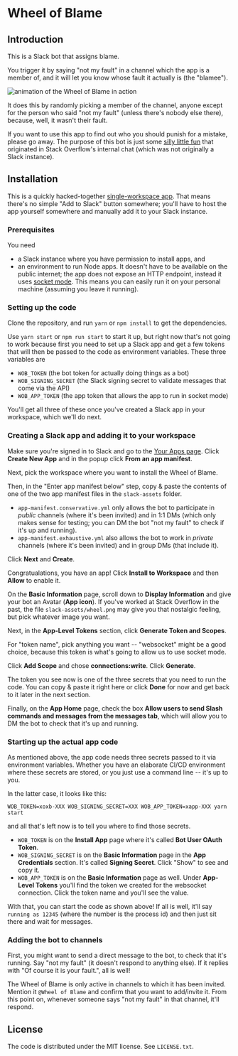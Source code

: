 # Wheel of Blame

## Introduction

This is a Slack bot that assigns blame.

You trigger it by saying "not my fault" in a channel which the app is a member of, and it will let you know whose fault it actually is (the "blamee").

![animation of the Wheel of Blame in action](https://i.imgur.com/BqjmYGH.gif)

It does this by randomly picking a member of the channel, anyone except for the person who said "not my fault" (unless there's nobody else there), because, well, it wasn't their fault.

If you want to use this app to find out who you should punish for a mistake, please go away. The purpose of this bot is just some [silly little fun](https://twitter.com/Nick_Craver/status/1277316476131856387) that originated in Stack Overflow's internal chat (which was not originally a Slack instance).

## Installation

This is a quickly hacked-together [single-workspace app](https://api.slack.com/start/distributing#single_workspace_apps). That means there's no simple "Add to Slack" button somewhere; you'll have to host the app yourself somewhere and manually add it to your Slack instance.

### Prerequisites

You need

- a Slack instance where you have permission to install apps, and
- an environment to run Node apps. It doesn't have to be available on the public internet; the app does not expose an HTTP endpoint, instead it uses [socket mode](https://api.slack.com/apis/connections/socket). This means you can easily run it on your personal machine (assuming you leave it running).

### Setting up the code

Clone the repository, and run `yarn` or `npm install` to get the dependencies.

Use `yarn start` or `npm run start` to start it up, but right now that's not going to work because first you need to set up a Slack app and get a few tokens that will then be passed to the code as environment variables. These three variables are

- `WOB_TOKEN` (the bot token for actually doing things as a bot)
- `WOB_SIGNING_SECRET` (the Slack signing secret to validate messages that come via the API)
- `WOB_APP_TOKEN` (the app token that allows the app to run in socket mode)

You'll get all three of these once you've created a Slack app in your workspace, which we'll do next.

### Creating a Slack app and adding it to your workspace

Make sure you're signed in to Slack and go to the [Your Apps page](https://api.slack.com/apps). Click **Create New App** and in the popup click **From an app manifest**.

Next, pick the workspace where you want to install the Wheel of Blame.

Then, in the "Enter app manifest below" step, copy & paste the contents of one of the two app manifest files in the `slack-assets` folder.

- `app-manifest.conservative.yml` only allows the bot to participate in _public_ channels (where it's been invited) and in 1:1 DMs (which only makes sense for testing; you can DM the bot "not my fault" to check if it's up and running).
- `app-manifest.exhaustive.yml` also allows the bot to work in _private_ channels (where it's been invited) and in group DMs (that include it).

Click **Next** and **Create**.

Congratualations, you have an app! Click **Install to Workspace** and then **Allow** to enable it.

On the **Basic Information** page, scroll down to **Display Information** and give your bot an Avatar (**App icon**). If you've worked at Stack Overflow in the past, the file `slack-assets/wheel.png` may give you that nostalgic feeling, but pick whatever image you want.

Next, in the **App-Level Tokens** section, click **Generate Token and Scopes**.

For "token name", pick anything you want -- "websocket" might be a good choice, because this token is what's going to allow us to use socket mode.

Click **Add Scope** and chose **connections:write**. Click **Generate**.

The token you see now is one of the three secrets that you need to run the code. You can copy & paste it right here or click **Done** for now and get back to it later in the next section.

Finally, on the **App Home** page, check the box **Allow users to send Slash commands and messages from the messages tab**, which will allow you to DM the bot to check that it's up and running.

### Starting up the actual app code

As mentioned above, the app code needs three secrets passed to it via environment variables. Whether you have an elaborate CI/CD environment where these secrets are stored, or you just use a command line -- it's up to you.

In the latter case, it looks like this:

```
WOB_TOKEN=xoxb-XXX WOB_SIGNING_SECRET=XXX WOB_APP_TOKEN=xapp-XXX yarn start
```

and all that's left now is to tell you where to find those secrets.

- `WOB_TOKEN` is on the **Install App** page where it's called **Bot User OAuth Token**.
- `WOB_SIGNING_SECRET` is on the **Basic Information** page in the **App Credentials** section. It's called **Signing Secret**. Click "Show" to see and copy it.
- `WOB_APP_TOKEN` is on the **Basic Information** page as well. Under **App-Level Tokens** you'll find the token we created for the websocket connection. Click the token name and you'll see the value.

With that, you can start the code as shown above! If all is well, it'll say `running as 12345` (where the number is the process id) and then just sit there and wait for messages.

### Adding the bot to channels

First, you might want to send a direct message to the bot, to check that it's running. Say "not my fault" (it doesn't respond to anything else). If it replies with "Of course it is your fault.", all is well!

The Wheel of Blame is only active in channels to which it has been invited. Mention it `@Wheel of Blame` and confirm that you want to add/invite it. From this point on, whenever someone says "not my fault" in that channel, it'll respond.

## License

The code is distributed under the MIT license. See `LICENSE.txt`.
